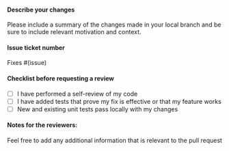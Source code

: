 #### Describe your changes

Please include a summary of the changes made in your local branch and be sure to include relevant motivation and context.

#### Issue ticket number

Fixes #(issue)

#### Checklist before requesting a review

- [ ] I have performed a self-review of my code
- [ ] I have added tests that prove my fix is effective or that my feature works
- [ ] New and existing unit tests pass locally with my changes

#### Notes for the reviewers:

Feel free to add any additional information that is relevant to the pull request
